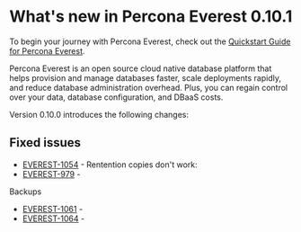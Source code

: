 # What's new in Percona Everest 0.10.1

To begin your journey with Percona Everest, check out the [Quickstart Guide for Percona Everest](../quickstart-guide/quick-install.md).

Percona Everest is an open source cloud native database platform that helps provision and manage databases faster, scale deployments rapidly, and reduce database administration overhead. Plus, you can regain control over your data, database configuration, and DBaaS costs.

Version 0.10.0 introduces the following changes:


## Fixed issues

- [EVEREST-1054](https://perconadev.atlassian.net/browse/EVEREST-1054) - Rentention copies don't work:
- [EVEREST-979](https://perconadev.atlassian.net/browse/EVEREST-979) - 

Backups

- [EVEREST-1061](https://perconadev.atlassian.net/browse/EVEREST-1061) - 
- [EVEREST-1064](https://perconadev.atlassian.net/browse/EVEREST-1064) - 



















